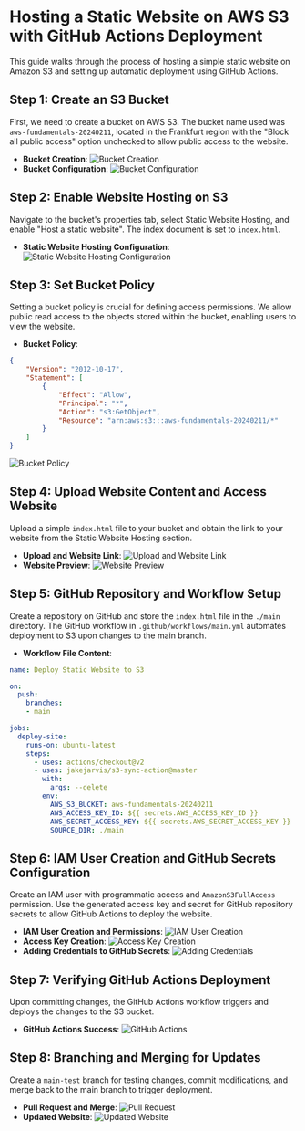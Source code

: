 # Hosting a Static Website on AWS S3 with GitHub Actions Deployment

This guide walks through the process of hosting a simple static website on Amazon S3 and setting up automatic deployment using GitHub Actions.

## Step 1: Create an S3 Bucket

First, we need to create a bucket on AWS S3. The bucket name used was `aws-fundamentals-20240211`, located in the Frankfurt region with the "Block all public access" option unchecked to allow public access to the website.

- **Bucket Creation**: ![Bucket Creation](./img/1.png)
- **Bucket Configuration**: ![Bucket Configuration](./img/2.png)

## Step 2: Enable Website Hosting on S3

Navigate to the bucket's properties tab, select Static Website Hosting, and enable "Host a static website". The index document is set to `index.html`.

- **Static Website Hosting Configuration**: ![Static Website Hosting Configuration](./img/3.png)

## Step 3: Set Bucket Policy

Setting a bucket policy is crucial for defining access permissions. We allow public read access to the objects stored within the bucket, enabling users to view the website.

- **Bucket Policy**: 
```json
{
    "Version": "2012-10-17",
    "Statement": [
        {
            "Effect": "Allow",
            "Principal": "*",
            "Action": "s3:GetObject",
            "Resource": "arn:aws:s3:::aws-fundamentals-20240211/*"
        }
    ]
}
```
![Bucket Policy](./img/4.png)

## Step 4: Upload Website Content and Access Website

Upload a simple `index.html` file to your bucket and obtain the link to your website from the Static Website Hosting section.

- **Upload and Website Link**: ![Upload and Website Link](./img/5.png)
- **Website Preview**: ![Website Preview](./img/6.png)

## Step 5: GitHub Repository and Workflow Setup

Create a repository on GitHub and store the `index.html` file in the `./main` directory. The GitHub workflow in `.github/workflows/main.yml` automates deployment to S3 upon changes to the main branch.

- **Workflow File Content**:
```yaml
name: Deploy Static Website to S3

on:
  push:
    branches:
    - main

jobs:
  deploy-site:
    runs-on: ubuntu-latest
    steps:
      - uses: actions/checkout@v2
      - uses: jakejarvis/s3-sync-action@master
        with:
          args: --delete
        env:
          AWS_S3_BUCKET: aws-fundamentals-20240211
          AWS_ACCESS_KEY_ID: ${{ secrets.AWS_ACCESS_KEY_ID }}
          AWS_SECRET_ACCESS_KEY: ${{ secrets.AWS_SECRET_ACCESS_KEY }}
          SOURCE_DIR: ./main
```


## Step 6: IAM User Creation and GitHub Secrets Configuration

Create an IAM user with programmatic access and `AmazonS3FullAccess` permission. Use the generated access key and secret for GitHub repository secrets to allow GitHub Actions to deploy the website.

- **IAM User Creation and Permissions**: ![IAM User Creation](./img/7.png)
- **Access Key Creation**: ![Access Key Creation](./img/8.png)
- **Adding Credentials to GitHub Secrets**: ![Adding Credentials](./img/9.png)

## Step 7: Verifying GitHub Actions Deployment

Upon committing changes, the GitHub Actions workflow triggers and deploys the changes to the S3 bucket.

- **GitHub Actions Success**: ![GitHub Actions](./img/10.png)

## Step 8: Branching and Merging for Updates

Create a `main-test` branch for testing changes, commit modifications, and merge back to the main branch to trigger deployment.

- **Pull Request and Merge**: ![Pull Request](./img/11.png)
- **Updated Website**: ![Updated Website](./img/12.png)
